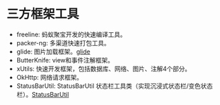 
# 三方框架工具

- freeline: 蚂蚁聚宝开发的快速编译工具。
- packer-ng: 多渠道快速打包工具。
- glide: 图片加载框架。[glide][glide]
- ButterKnife: view和事件注解框架。
- xUtils: 快速开发框架，包括数据库、网络、图片、注解4个部分。
- OkHttp: 网络请求框架。
- StatusBarUtil: StatusBarUtil 状态栏工具类（实现沉浸式状态栏/变色状态栏）。[StatusBarUtil][StatusBarUtil]









[glide]: https://github.com/bumptech/glide
[StatusBarUtil]: (https://github.com/laobie/StatusBarUtil)
